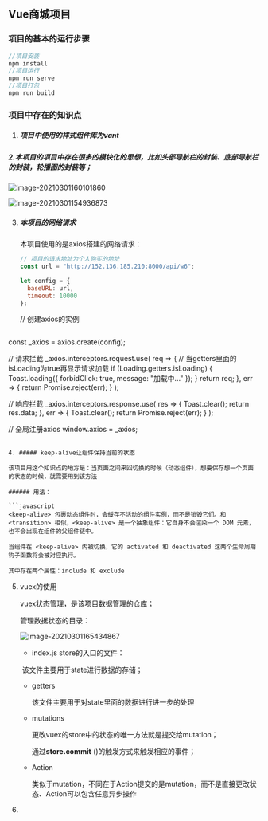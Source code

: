 ## Vue商城项目

###  项目的基本的运行步骤

```javascript
//项目安装
npm install
//项目运行
npm run serve
//项目打包
npm run build
```

### 项目中存在的知识点

1.  ##### 项目中使用的样式组件库为vant

##### 2.本项目的项目中存在很多的模块化的思想，比如头部导航栏的封装、底部导航栏的封装，轮播图的封装等；

   ![image-20210301160101860](C:\Users\Administrator\AppData\Roaming\Typora\typora-user-images\image-20210301160101860.png)

   ![image-20210301154936873](C:\Users\Administrator\AppData\Roaming\Typora\typora-user-images\image-20210301154936873.png)

3. ##### 本项目的网络请求

   本项目使用的是axios搭建的网络请求：

   ```javascript
   // 项目的请求地址为个人购买的地址
   const url = "http://152.136.185.210:8000/api/w6";
   
   let config = {
     baseURL: url,
     timeout: 10000
   };
   
   ```

	// 创建axios的实例
   ```javascript
const _axios = axios.create(config);

   // 请求拦截
   _axios.interceptors.request.use(
     req => {
       // 当getters里面的isLoading为true再显示请求加载
       if (Loading.getters.isLoading) {
         Toast.loading({
           forbidClick: true,
           message: "加载中..."
         });
       }
       return req;
     },
     err => {
       return Promise.reject(err);
     }
   );

   // 响应拦截
   _axios.interceptors.response.use(
     res => {
       Toast.clear();
       return res.data;
     },
     err => {
       Toast.clear();
       return Promise.reject(err);
     }
   );

   // 全局注册axios
   window.axios = _axios;
   ```

4. ##### keep-alive让组件保持当前的状态

   该项目用这个知识点的地方是：当页面之间来回切换的时候（动态组件），想要保存想一个页面的状态的时候，就需要用到该方法

   ###### 用法：

   ```javascript
   <keep-alive> 包裹动态组件时，会缓存不活动的组件实例，而不是销毁它们。和 <transition> 相似，<keep-alive> 是一个抽象组件：它自身不会渲染一个 DOM 元素，也不会出现在组件的父组件链中。
   
   当组件在 <keep-alive> 内被切换，它的 activated 和 deactivated 这两个生命周期钩子函数将会被对应执行。
   
   其中存在两个属性：include 和 exclude
   ```

   

5. vuex的使用

   vuex状态管理，是该项目数据管理的仓库；

   管理数据状态的目录：

   ![image-20210301165434867](C:\Users\Administrator\AppData\Roaming\Typora\typora-user-images\image-20210301165434867.png)

   + index.js   store的入口的文件：

   ​	该文件主要用于state进行数据的存储；

   + getters

     该文件主要用于对state里面的数据进行进一步的处理

   + mutations

     更改vuex的store中的状态的唯一方法就是提交给mutation；

     通过**store.commit** ()的触发方式来触发相应的事件；

   + Action

     类似于mutation，不同在于Action提交的是mutation，而不是直接更改状态、Action可以包含任意异步操作

   

   

6. 

